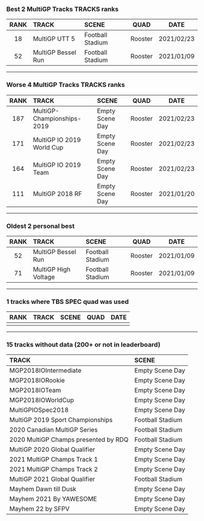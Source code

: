 ### Best 2 MultiGP Tracks TRACKS ranks
|RANK|TRACK|SCENE|QUAD|DATE|
|:---:|:---|:---|:---:|:---:|
|18|MultiGP UTT 5|Football Stadium|Rooster|2021/02/23|
|52|MultiGP Bessel Run|Football Stadium|Rooster|2021/01/09|
---
### Worse 4 MultiGP Tracks TRACKS ranks
|RANK|TRACK|SCENE|QUAD|DATE|
|:---:|:---|:---|:---:|:---:|
|187|MultiGP-Championships-2019|Empty Scene Day|Rooster|2021/02/23|
|171|MultiGP IO 2019 World Cup|Empty Scene Day|Rooster|2021/02/23|
|164|MultiGP IO 2019 Team|Empty Scene Day|Rooster|2021/02/23|
|111|MultiGP 2018 RF|Empty Scene Day|Rooster|2021/01/20|
---
### Oldest 2 personal best
|RANK|TRACK|SCENE|QUAD|DATE|
|:---:|:---|:---|:---:|:---:|
|52|MultiGP Bessel Run|Football Stadium|Rooster|2021/01/09|
|71|MultiGP High Voltage|Football Stadium|Rooster|2021/01/09|
---
### 1 tracks where TBS SPEC quad was used
|RANK|TRACK|SCENE|QUAD|DATE|
|:---:|:---|:---|:---:|:---:|
||||||
---
### 15 tracks without data (200+ or not in leaderboard)
|TRACK|SCENE|
|:---|:---|
|MGP2018IOIntermediate|Empty Scene Day|
|MGP2018IORookie|Empty Scene Day|
|MGP2018IOTeam|Empty Scene Day|
|MGP2018IOWorldCup|Empty Scene Day|
|MultiGPIOSpec2018|Empty Scene Day|
|MultiGP 2019 Sport Championships|Football Stadium|
|2020 Canadian MultiGP Series|Football Stadium|
|2020 MultiGP Champs presented by RDQ|Football Stadium|
|MultiGP 2020 Global Qualifier|Empty Scene Day|
|2021 MultiGP Champs Track 1|Empty Scene Day|
|2021 MultiGP Champs Track 2|Empty Scene Day|
|MultiGP 2021 Global Qualifier|Football Stadium|
|Mayhem Dawn till Dusk|Empty Scene Day|
|Mayhem 2021 By YAWESOME|Empty Scene Day|
|Mayhem 22 by SFPV|Empty Scene Day|
